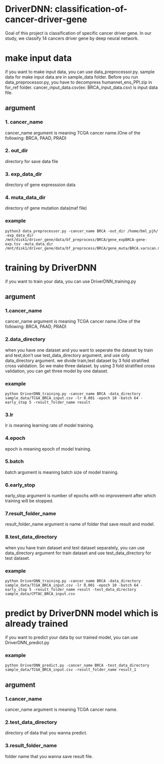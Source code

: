 # DriverDNN: classification-of-cancer-driver-gene
Goal of this project is classification of specific cancer driver gene.
In our study, we classify 14 cancers driver gene by deep neural network.
# make input data
if you want to make input data, you can use data_preprocessor.py.
sample data for make input data are in sample_data folder.
Before you run data_preprocessor.py, you have to decompress humannet_ens_PPI.zip in for_ref folder.
cancer_input_data.csv(ex: BRCA_input_data.csv) is input data file.
## argument
### 1. cancer_name 
cancer_name argument is meaning TCGA cancer name.(One of the following: BRCA, PAAD, PRAD)
### 2. out_dir
directory for save data file
### 3. exp_data_dir
directory of gene expresssion data
### 4. muta_data_dir
directory of gene mutation data(maf file)
### example
    python3 data_preprocessor.py -cancer_name BRCA -out_dir /home/bml_pjh/ -exp_data_dir /mnt/disk1/driver_gene/data/bf_preprocess/BRCA/gene_expBRCA-gene-exp.tsv -muta_data_dir /mnt/disk1/driver_gene/data/bf_preprocess/BRCA/gene_muta/BRCA.varscan.maf

# training by DriverDNN
if you want to train your data, you can use DriverDNN_training.py
## argument
### 1.cancer_name
cancer_name argument is meaning TCGA cancer name.(One of the following: BRCA, PAAD, PRAD)

### 2.data_directory 
when you have one dataset and you want to seperate the dataset by train and test,don't use test_data_directory argument, and use only data_directory argument. 
we divide train,test dataset by 3 fold stratified cross validation. So we make three dataset. by using 3 fold stratified cross validation, you can get three model by one dataset.
### example 
    python DriverDNN_training.py -cancer_name BRCA -data_directory sample_data/TCGA_BRCA_input.csv -lr 0.001 -epoch 10 -batch 64 -early_stop 5 -result_folder_name result 

### 3.lr
lr is meaning learning rate of model training.

### 4.epoch
epoch is meaning epoch of model training.

### 5.batch
batch argument is meaning batch size of model training.

### 6.early_stop
early_stop argument is number of epochs with no improvement after which training will be stopped.

### 7.result_folder_name
result_folder_name argument is name of folder that save result and model.

### 8.test_data_directory
when you have train dataset and test dataset separately, you can use data_directory argument for train dataset and use test_data_directory for test dataset.
### example 
    python DriverDNN_training.py -cancer_name BRCA -data_directory sample_data/TCGA_BRCA_input.csv -lr 0.001 -epoch 10 -batch 64 -early_stop 5 -result_folder_name result -test_data_directory sample_data/CPTAC_BRCA_input.csv

# predict by DriverDNN model which is already trained
if you want to predict your data by our trained model, you can use DriverDNN_predict.py
### example 
    python DriverDNN_predict.py -cancer_name BRCA -test_data_directory sample_data/TCGA_BRCA_input.csv -result_folder_name result_1

## argument
### 1.cancer_name
cancer_name argument is meaning TCGA cancer name.

### 2.test_data_directory
directory of data that you wanna predict.

### 3.result_folder_name
folder name that you wanna save result file.



